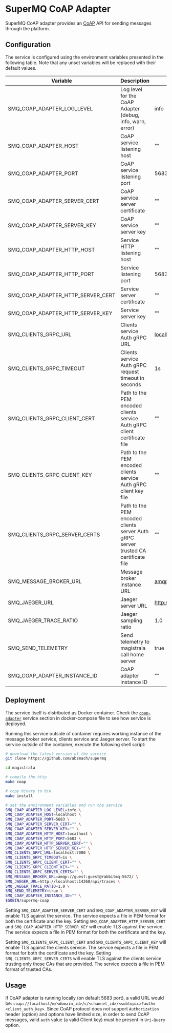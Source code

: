 # SuperMQ CoAP Adapter

SuperMQ CoAP adapter provides an [CoAP](http://coap.technology/) API for sending messages through the platform.

## Configuration

The service is configured using the environment variables presented in the following table. Note that any unset variables will be replaced with their default values.

| Variable                          | Description                                                                         | Default                             |
| --------------------------------- | ----------------------------------------------------------------------------------- | ----------------------------------- |
| SMQ_COAP_ADAPTER_LOG_LEVEL        | Log level for the CoAP Adapter (debug, info, warn, error)                           | info                                |
| SMQ_COAP_ADAPTER_HOST             | CoAP service listening host                                                         | ""                                  |
| SMQ_COAP_ADAPTER_PORT             | CoAP service listening port                                                         | 5683                                |
| SMQ_COAP_ADAPTER_SERVER_CERT      | CoAP service server certificate                                                     | ""                                  |
| SMQ_COAP_ADAPTER_SERVER_KEY       | CoAP service server key                                                             | ""                                  |
| SMQ_COAP_ADAPTER_HTTP_HOST        | Service HTTP listening host                                                         | ""                                  |
| SMQ_COAP_ADAPTER_HTTP_PORT        | Service listening port                                                              | 5683                                |
| SMQ_COAP_ADAPTER_HTTP_SERVER_CERT | Service server certificate                                                          | ""                                  |
| SMQ_COAP_ADAPTER_HTTP_SERVER_KEY  | Service server key                                                                  | ""                                  |
| SMQ_CLIENTS_GRPC_URL              | Clients service Auth gRPC URL                                                       | <localhost:7000>                    |
| SMQ_CLIENTS_GRPC_TIMEOUT          | Clients service Auth gRPC request timeout in seconds                                | 1s                                  |
| SMQ_CLIENTS_GRPC_CLIENT_CERT      | Path to the PEM encoded clients service Auth gRPC client certificate file           | ""                                  |
| SMQ_CLIENTS_GRPC_CLIENT_KEY       | Path to the PEM encoded clients service Auth gRPC client key file                   | ""                                  |
| SMQ_CLIENTS_GRPC_SERVER_CERTS     | Path to the PEM encoded clients server Auth gRPC server trusted CA certificate file | ""                                  |
| SMQ_MESSAGE_BROKER_URL            | Message broker instance URL                                                         | <amqp://guest:guest@rabbitmq:5672/> |
| SMQ_JAEGER_URL                    | Jaeger server URL                                                                   | <http://localhost:4318/v1/traces>   |
| SMQ_JAEGER_TRACE_RATIO            | Jaeger sampling ratio                                                               | 1.0                                 |
| SMQ_SEND_TELEMETRY                | Send telemetry to magistrala call home server                                       | true                                |
| SMQ_COAP_ADAPTER_INSTANCE_ID      | CoAP adapter instance ID                                                            | ""                                  |

## Deployment

The service itself is distributed as Docker container. Check the [`coap-adapter`](https://github.com/absmach/supermq/blob/main/docker/docker-compose.yaml) service section in docker-compose file to see how service is deployed.

Running this service outside of container requires working instance of the message broker service, clients service and Jaeger server.
To start the service outside of the container, execute the following shell script:

```bash
# download the latest version of the service
git clone https://github.com/absmach/supermq

cd magistrala

# compile the http
make coap

# copy binary to bin
make install

# set the environment variables and run the service
SMQ_COAP_ADAPTER_LOG_LEVEL=info \
SMQ_COAP_ADAPTER_HOST=localhost \
SMQ_COAP_ADAPTER_PORT=5683 \
SMQ_COAP_ADAPTER_SERVER_CERT="" \
SMQ_COAP_ADAPTER_SERVER_KEY="" \
SMQ_COAP_ADAPTER_HTTP_HOST=localhost \
SMQ_COAP_ADAPTER_HTTP_PORT=5683 \
SMQ_COAP_ADAPTER_HTTP_SERVER_CERT="" \
SMQ_COAP_ADAPTER_HTTP_SERVER_KEY="" \
SMQ_CLIENTS_GRPC_URL=localhost:7000 \
SMQ_CLIENTS_GRPC_TIMEOUT=1s \
SMQ_CLIENTS_GRPC_CLIENT_CERT="" \
SMQ_CLIENTS_GRPC_CLIENT_KEY="" \
SMQ_CLIENTS_GRPC_SERVER_CERTS="" \
SMQ_MESSAGE_BROKER_URL=amqp://guest:guest@rabbitmq:5672/ \
SMQ_JAEGER_URL=http://localhost:14268/api/traces \
SMQ_JAEGER_TRACE_RATIO=1.0 \
SMQ_SEND_TELEMETRY=true \
SMQ_COAP_ADAPTER_INSTANCE_ID="" \
$GOBIN/supermq-coap
```

Setting `SMQ_COAP_ADAPTER_SERVER_CERT` and `SMQ_COAP_ADAPTER_SERVER_KEY` will enable TLS against the service. The service expects a file in PEM format for both the certificate and the key. Setting `SMQ_COAP_ADAPTER_HTTP_SERVER_CERT` and `SMQ_COAP_ADAPTER_HTTP_SERVER_KEY` will enable TLS against the service. The service expects a file in PEM format for both the certificate and the key.

Setting `SMQ_CLIENTS_GRPC_CLIENT_CERT` and `SMQ_CLIENTS_GRPC_CLIENT_KEY` will enable TLS against the clients service. The service expects a file in PEM format for both the certificate and the key. Setting `SMQ_CLIENTS_GRPC_SERVER_CERTS` will enable TLS against the clients service trusting only those CAs that are provided. The service expects a file in PEM format of trusted CAs.

## Usage

If CoAP adapter is running locally (on default 5683 port), a valid URL would be: `coap://localhost/m/<domain_id>/c/<channel_id>/<subtopic>?auth=<client_auth_key>`.
Since CoAP protocol does not support `Authorization` header (option) and options have limited size, in order to send CoAP messages, valid `auth` value (a valid Client key) must be present in `Uri-Query` option.
